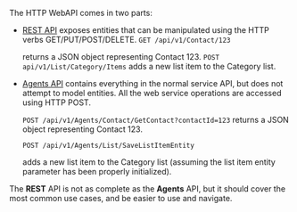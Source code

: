 The HTTP WebAPI comes in two parts:

* [REST API](REST/REST.md) exposes entities that can be manipulated using the HTTP verbs GET/PUT/POST/DELETE.
  ​
  `GET /api/v1/Contact/123`

  returns a JSON object representing Contact 123.
  ​
  `POST api/v1/List/Category/Items`
  adds a new list item to the Category list.
  ​

* [Agents API](Agents/Agents.md) contains everything in the normal service API, but does not attempt to model entities. All the web service operations are accessed using HTTP POST.

  `POST /api/v1/Agents/Contact/GetContact?contactId=123`
  returns a JSON object representing Contact 123.

  `POST /api/v1/Agents/List/SaveListItemEntity`

  adds a new list item to the Category list (assuming the list item entity parameter has been properly initialized).




The **REST** API is not as complete as the **Agents** API, but it should cover the most common use cases, and be easier to use and navigate.

